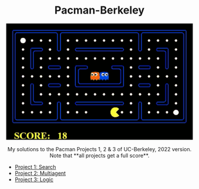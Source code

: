 <h1 align="center">Pacman-Berkeley</h1>

<p align="center">
    <img src="pacman.gif" width=750>
</p>

<p align="center">
    My solutions to the Pacman Projects 1, 2 &amp; 3 of UC-Berkeley, 2022 version. Note that **all projects get a full score**.
</p>

* [Project 1: Search](https://inst.eecs.berkeley.edu/~cs188/sp22/project1/)
* [Project 2: Multiagent](https://inst.eecs.berkeley.edu/~cs188/sp22/project2/)
* [Project 3: Logic](https://inst.eecs.berkeley.edu/~cs188/sp22/project3/)
